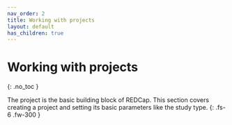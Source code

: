 ```yaml
---
nav_order: 2
title: Working with projects
layout: default
has_children: true
---
```


# Working with projects
{: .no_toc }

The project is the basic building block of REDCap. This section covers creating a project and setting its basic parameters like the study type.
{: .fs-6 .fw-300 }